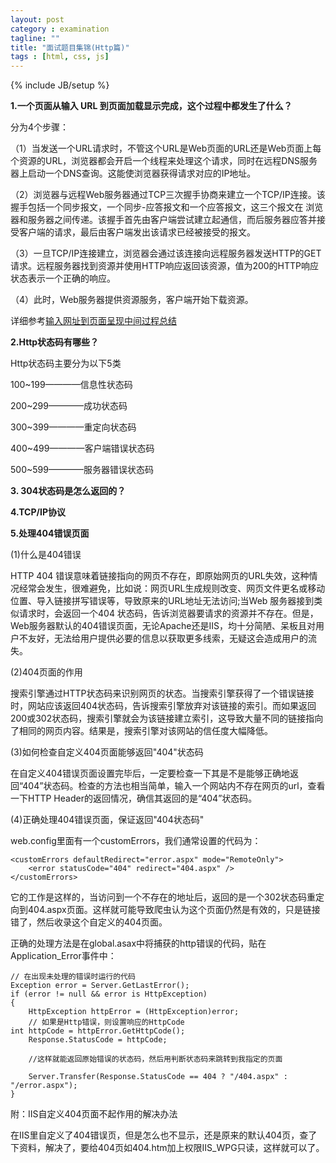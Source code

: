 ```yaml
---
layout: post
category : examination
tagline: ""
title: "面试题目集锦(Http篇)"
tags : [html, css, js]
---
```

{% include JB/setup %}

**1.一个页面从输入 URL 到页面加载显示完成，这个过程中都发生了什么？**

分为4个步骤：

（1）当发送一个URL请求时，不管这个URL是Web页面的URL还是Web页面上每个资源的URL，浏览器都会开启一个线程来处理这个请求，同时在远程DNS服务器上启动一个DNS查询。这能使浏览器获得请求对应的IP地址。

（2）浏览器与远程Web服务器通过TCP三次握手协商来建立一个TCP/IP连接。该握手包括一个同步报文，一个同步-应答报文和一个应答报文，这三个报文在 浏览器和服务器之间传递。该握手首先由客户端尝试建立起通信，而后服务器应答并接受客户端的请求，最后由客户端发出该请求已经被接受的报文。

（3）一旦TCP/IP连接建立，浏览器会通过该连接向远程服务器发送HTTP的GET请求。远程服务器找到资源并使用HTTP响应返回该资源，值为200的HTTP响应状态表示一个正确的响应。

（4）此时，Web服务器提供资源服务，客户端开始下载资源。

详细参考[输入网址到页面呈现中间过程总结](http://tim-ju.github.io/notes/2015/03/18/1/)

**2.Http状态码有哪些？**

Http状态码主要分为以下5类

100~199————信息性状态码

200~299————成功状态码

300~399————重定向状态码

400~499————客户端错误状态码

500~599————服务器错误状态码


**3. 304状态码是怎么返回的？**

**4.TCP/IP协议**

**5.处理404错误页面**

(1)什么是404错误

HTTP 404 错误意味着链接指向的网页不存在，即原始网页的URL失效，这种情况经常会发生，很难避免，比如说：网页URL生成规则改变、网页文件更名或移动位置、导入链接拼写错误等，导致原来的URL地址无法访问;当Web 服务器接到类似请求时，会返回一个404 状态码，告诉浏览器要请求的资源并不存在。但是，Web服务器默认的404错误页面，无论Apache还是IIS，均十分简陋、呆板且对用户不友好，无法给用户提供必要的信息以获取更多线索，无疑这会造成用户的流失。

(2)404页面的作用

搜索引擎通过HTTP状态码来识别网页的状态。当搜索引擎获得了一个错误链接时，网站应该返回404状态码，告诉搜索引擎放弃对该链接的索引。而如果返回200或302状态码，搜索引擎就会为该链接建立索引，这导致大量不同的链接指向了相同的网页内容。结果是，搜索引擎对该网站的信任度大幅降低。

(3)如何检查自定义404页面能够返回"404"状态码

在自定义404错误页面设置完毕后，一定要检查一下其是不是能够正确地返回“404”状态码。检查的方法也相当简单，输入一个网站内不存在网页的url，查看一下HTTP Header的返回情况，确信其返回的是“404”状态码。

(4)正确处理404错误页面，保证返回"404状态码"

web.config里面有一个customErrors，我们通常设置的代码为：

	<customErrors defaultRedirect="error.aspx" mode="RemoteOnly">
	    <error statusCode="404" redirect="404.aspx" />
	</customErrors>

它的工作是这样的，当访问到一个不存在的地址后，返回的是一个302状态码重定向到404.aspx页面。这样就可能导致爬虫认为这个页面仍然是有效的，只是链接错了，然后收录这个自定义的404页面。

正确的处理方法是在global.asax中将捕获的http错误的代码，贴在Application_Error事件中：

	// 在出现未处理的错误时运行的代码
	Exception error = Server.GetLastError();
	if (error != null && error is HttpException)
	{
	    HttpException httpError = (HttpException)error;
	    // 如果是Http错误，则设置响应的HttpCode
	int httpCode = httpError.GetHttpCode();
	    Response.StatusCode = httpCode;

	    //这样就能返回原始错误的状态码，然后用判断状态码来跳转到我指定的页面

	    Server.Transfer(Response.StatusCode == 404 ? "/404.aspx" : "/error.aspx");
	}

附：IIS自定义404页面不起作用的解决办法

在IIS里自定义了404错误页，但是怎么也不显示，还是原来的默认404页，查了下资料，解决了，要给404页如404.htm加上权限IIS_WPG只读，这样就可以了。